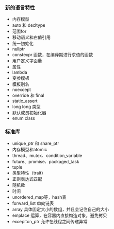### 新的语言特性
+ 内存模型
+ auto 和 decltype
+ 范围for
+ 移动语义和右值引用
+ 统一初始化
+ nullptr
+ constexpr 函数，在编译期进行求值的函数
+ 用户定义字面量
+ 属性
+ lambda
+ 变参模板
+ 模板别名
+ noexcept
+ override 和 final
+ static_assert
+ long long 类型
+ 默认成员初始化器
+ enum class


### 标准库
+ unique_ptr 和 share_ptr
+ 内存模型和atomic
+ thread、mutex、condition_variable
+ future、promise、packaged_task
+ tuple
+ 类型特性（trait）
+ 正则表达式匹配
+ 随机数
+ 时间
+ unordered_map等，hash表
+ forward_list 单向链表
+ array 具体固定大小的数组，并且会记住自己的大小
+ emplace 运算，在容器内直接构造对象，避免拷贝
+ excepiton_ptr 允许在线程之间传递异常
